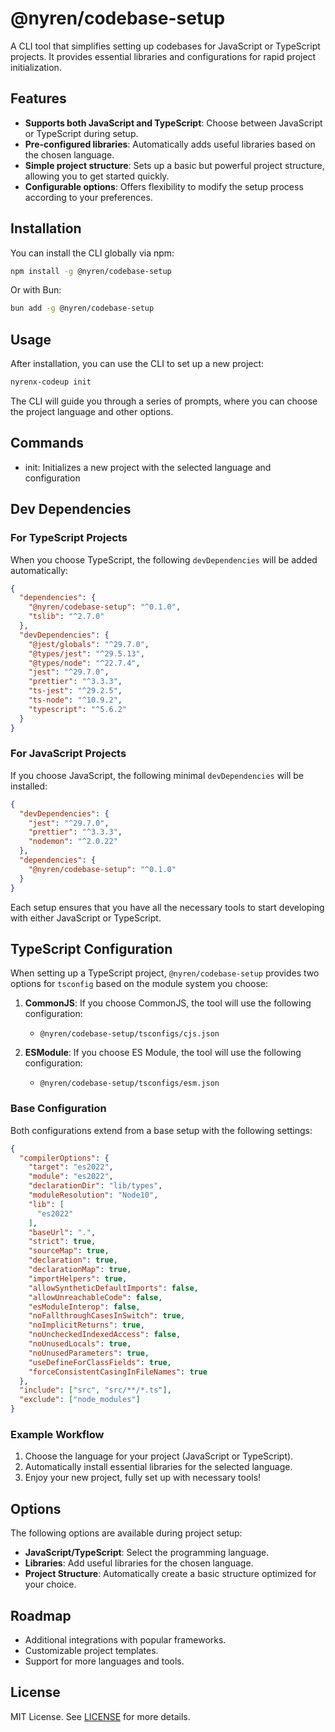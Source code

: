 # @nyren/codebase-setup

A CLI tool that simplifies setting up codebases for JavaScript or TypeScript projects. It provides essential libraries and configurations for rapid project initialization.

## Features

- **Supports both JavaScript and TypeScript**: Choose between JavaScript or TypeScript during setup.
- **Pre-configured libraries**: Automatically adds useful libraries based on the chosen language.
- **Simple project structure**: Sets up a basic but powerful project structure, allowing you to get started quickly.
- **Configurable options**: Offers flexibility to modify the setup process according to your preferences.

## Installation

You can install the CLI globally via npm:

```bash
npm install -g @nyren/codebase-setup
```

Or with Bun:

```bash
bun add -g @nyren/codebase-setup
```

## Usage

After installation, you can use the CLI to set up a new project:

```bash
nyrenx-codeup init
```

The CLI will guide you through a series of prompts, where you can choose the project language and other options.

## Commands

- init: Initializes a new project with the selected language and configuration

## Dev Dependencies

### For TypeScript Projects

When you choose TypeScript, the following `devDependencies` will be added automatically:

```json
{
  "dependencies": {
    "@nyren/codebase-setup": "^0.1.0",
    "tslib": "^2.7.0"
  },
  "devDependencies": {
    "@jest/globals": "^29.7.0",
    "@types/jest": "^29.5.13",
    "@types/node": "^22.7.4",
    "jest": "^29.7.0",
    "prettier": "^3.3.3",
    "ts-jest": "^29.2.5",
    "ts-node": "^10.9.2",
    "typescript": "^5.6.2"
  }
}
```

### For JavaScript Projects

If you choose JavaScript, the following minimal `devDependencies` will be installed:

```json
{
  "devDependencies": {
    "jest": "^29.7.0",
    "prettier": "^3.3.3",
    "nodemon": "^2.0.22"
  },
  "dependencies": {
    "@nyren/codebase-setup": "^0.1.0"
  }
}
```

Each setup ensures that you have all the necessary tools to start developing with either JavaScript or TypeScript.

## TypeScript Configuration

When setting up a TypeScript project, `@nyren/codebase-setup` provides two options for `tsconfig` based on the module system you choose:

1. **CommonJS**: If you choose CommonJS, the tool will use the following configuration:
   - `@nyren/codebase-setup/tsconfigs/cjs.json`

2. **ESModule**: If you choose ES Module, the tool will use the following configuration:
   - `@nyren/codebase-setup/tsconfigs/esm.json`

### Base Configuration

Both configurations extend from a base setup with the following settings:

```json
{
  "compilerOptions": {
    "target": "es2022",
    "module": "es2022",
    "declarationDir": "lib/types",
    "moduleResolution": "Node10",
    "lib": [
      "es2022"
    ],
    "baseUrl": ".",
    "strict": true,
    "sourceMap": true,
    "declaration": true,
    "declarationMap": true,
    "importHelpers": true,
    "allowSyntheticDefaultImports": false,
    "allowUnreachableCode": false,
    "esModuleInterop": false,
    "noFallthroughCasesInSwitch": true,
    "noImplicitReturns": true,
    "noUncheckedIndexedAccess": false,
    "noUnusedLocals": true,
    "noUnusedParameters": true,
    "useDefineForClassFields": true,
    "forceConsistentCasingInFileNames": true
  },
  "include": ["src", "src/**/*.ts"],
  "exclude": ["node_modules"]
}
```

### Example Workflow

1. Choose the language for your project (JavaScript or TypeScript).
2. Automatically install essential libraries for the selected language.
3. Enjoy your new project, fully set up with necessary tools!

## Options

The following options are available during project setup:

- **JavaScript/TypeScript**: Select the programming language.
- **Libraries**: Add useful libraries for the chosen language.
- **Project Structure**: Automatically create a basic structure optimized for your choice.

## Roadmap

- Additional integrations with popular frameworks.
- Customizable project templates.
- Support for more languages and tools.

## License

MIT License. See [LICENSE](./LICENSE) for more details.

